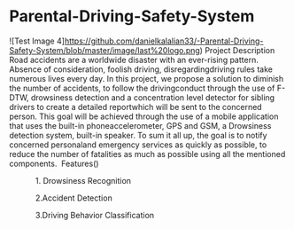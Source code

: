 # Parental-Driving-Safety-System
![Test Image 4]https://github.com/danielkalalian33/-Parental-Driving-Safety-System/blob/master/image/last%20logo.png)
Project Description
Road accidents are a worldwide disaster with an ever-rising pattern.  Absence of consideration, foolish driving, disregardingdriving rules take numerous lives every day. In this project, we propose a solution to diminish the number of accidents, to follow the drivingconduct through the use of F- DTW, drowsiness detection and a concentration level detector for sibling drivers to create a detailed reportwhich will be sent to the concerned person. This goal will be achieved through the use of a mobile application that uses the built-in phoneaccelerometer, GPS and GSM, a Drowsiness detection system, built-in speaker.  To sum it all up, the goal is to notify concerned personaland emergency services as quickly as possible, to reduce the number of fatalities as much as possible using all the mentioned components.
 Features()

            1. Drowsiness Recognition

            2.Accident Detection

            3.Driving Behavior Classification
